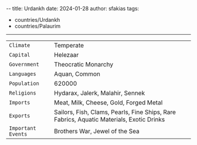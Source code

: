 --
title: Urdankh
date: 2024-01-28
author: sfakias
tags:
  - countries/Urdankh
  - countries/Palaurim

---
| | |
| --- | --- |
| `Climate` | Temperate |
| `Capital` | Helezaar |
| `Government` | Theocratic Monarchy |
| `Languages` | Aquan, Common |
| `Population` | 620000 |
| `Religions` | Hydarax, Jalerk, Malahir, Sennek |
| `Imports` | Meat, Milk, Cheese, Gold, Forged Metal |
| `Exports` | Sailors, Fish, Clams, Pearls, Fine Ships, Rare Fabrics, Aquatic Materials, Exotic Drinks |
| `Important Events` | Brothers War, Jewel of the Sea |
